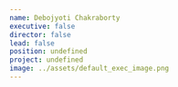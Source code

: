 ```yaml
---
name: Debojyoti Chakraborty
executive: false
director: false
lead: false
position: undefined
project: undefined
image: ../assets/default_exec_image.png
---
```

